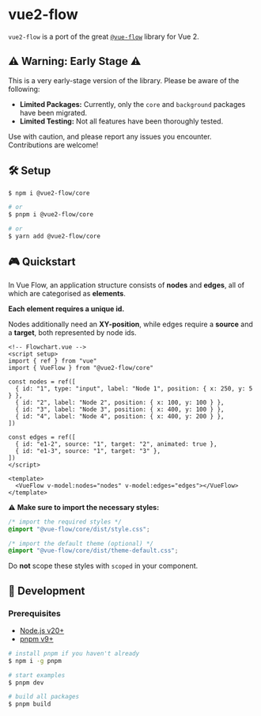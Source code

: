 # vue2-flow

`vue2-flow` is a port of the great [`@vue-flow`](https://github.com/bcakmakoglu/vue-flow) library for Vue 2.

## ⚠️ Warning: Early Stage ⚠️

This is a very early-stage version of the library. Please be aware of the following:

- **Limited Packages:** Currently, only the `core` and `background` packages have been migrated.
- **Limited Testing:** Not all features have been thoroughly tested.

Use with caution, and please report any issues you encounter. Contributions are welcome!

## 🛠 Setup

```bash
$ npm i @vue2-flow/core

# or
$ pnpm i @vue2-flow/core

# or
$ yarn add @vue2-flow/core
```

## 🎮 Quickstart

In Vue Flow, an application structure consists of **nodes** and **edges**, all of which are categorised as **elements**.

**Each element requires a unique id.**

Nodes additionally need an **XY-position**, while edges require a **source** and a **target**, both represented by node ids.

```vue
<!-- Flowchart.vue -->
<script setup>
import { ref } from "vue"
import { VueFlow } from "@vue2-flow/core"

const nodes = ref([
  { id: "1", type: "input", label: "Node 1", position: { x: 250, y: 5 } },
  { id: "2", label: "Node 2", position: { x: 100, y: 100 } },
  { id: "3", label: "Node 3", position: { x: 400, y: 100 } },
  { id: "4", label: "Node 4", position: { x: 400, y: 200 } },
])

const edges = ref([
  { id: "e1-2", source: "1", target: "2", animated: true },
  { id: "e1-3", source: "1", target: "3" },
])
</script>

<template>
  <VueFlow v-model:nodes="nodes" v-model:edges="edges"></VueFlow>
</template>
```

⚠️ **Make sure to import the necessary styles:**

```css
/* import the required styles */
@import "@vue-flow/core/dist/style.css";

/* import the default theme (optional) */
@import "@vue-flow/core/dist/theme-default.css";
```

Do **not** scope these styles with `scoped` in your component.

## 🧪 Development

### Prerequisites

- [Node.js v20+](https://nodejs.org/)
- [pnpm v9+](https://pnpm.io/)

```bash
# install pnpm if you haven't already
$ npm i -g pnpm

# start examples
$ pnpm dev

# build all packages
$ pnpm build
```

